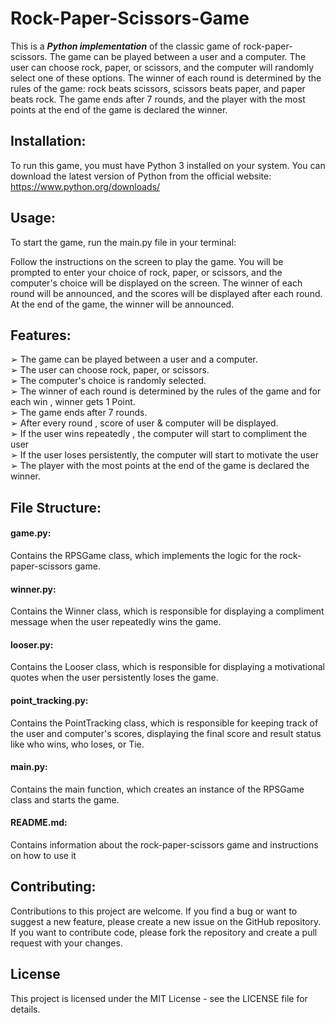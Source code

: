 # Rock-Paper-Scissors-Game
This is a ***Python implementation*** of the classic game of rock-paper-scissors. The game can be played between a user and a computer. The user can choose rock, paper, or scissors, and the computer will randomly select one of these options. The winner of each round is determined by the rules of the game: rock beats scissors, scissors beats paper, and paper beats rock. The game ends after 7 rounds, and the player with the most points at the end of the game is declared the winner.

## Installation:

To run this game, you must have Python 3 installed on your system. You can download the latest version of Python from the official website: https://www.python.org/downloads/

## Usage:

To start the game, run the main.py file in your terminal:

Follow the instructions on the screen to play the game. You will be prompted to enter your choice of rock, paper, or scissors, and the computer's choice will be displayed on the screen. The winner of each round will be announced, and the scores will be displayed after each round. At the end of the game, the winner will be announced.

## Features:
➢ The game can be played between a user and a computer.<br>
➢ The user can choose rock, paper, or scissors.<br>
➢ The computer's choice is randomly selected.<br>
➢ The winner of each round is determined by the rules of the game and for each win ,
winner gets 1 Point.<br>
➢ The game ends after 7 rounds.<br>
➢ After every round , score of user & computer will be displayed.<br>
➢ If the user wins repeatedly , the computer will start to compliment the user<br>
➢ If the user loses persistently, the computer will start to motivate the user<br>
➢ The player with the most points at the end of the game is declared the winner.<br>

## File Structure:

#### game.py: 
Contains the RPSGame class, which implements the logic for the rock-paper-scissors game.
#### winner.py: 
Contains the Winner class, which is responsible for displaying a compliment message when the user repeatedly wins the game.
#### looser.py: 
Contains the Looser class, which is responsible for displaying a motivational quotes when the user persistently loses the game.
#### point_tracking.py: 
Contains the PointTracking class, which is responsible for keeping track of the user and computer's scores, displaying the final score and result status like who wins, who loses, or Tie.
#### main.py: 
Contains the main function, which creates an instance of the RPSGame class and starts the game.
#### README.md: 
Contains information about the rock-paper-scissors game and instructions on how to use it



## Contributing:
Contributions to this project are welcome. If you find a bug or want to suggest a new feature, please create a new issue on the GitHub repository. If you want to contribute code, please fork the repository and create a pull request with your changes.

## License
This project is licensed under the MIT License - see the LICENSE file for details.
